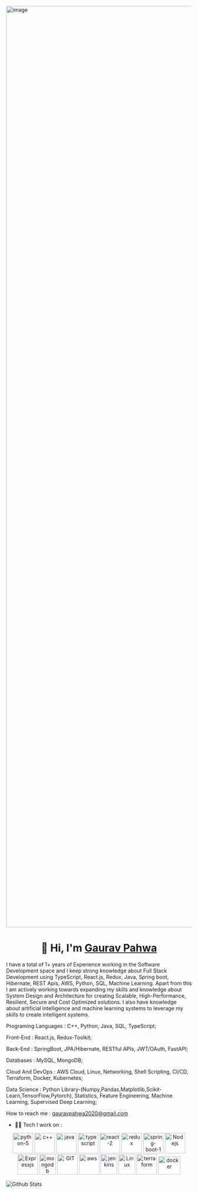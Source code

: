<img width="2194" height="2500" alt="image" src="https://github.com/user-attachments/assets/d62f7221-ef7e-4063-bcdd-e5ef060aca61" /><h1 align="center">👋 Hi, I'm <a href="https://www.linkedin.com/in/gaurav-pahwa-2a563a1ba/" target="_blank"> Gaurav Pahwa </a></h1>

I have a total of 1+ years of Experience working in the Software Development space and I keep strong knowledge about Full Stack Development using TypeScript, React.js, Redux, Java, Spring boot, Hibernate, REST Apis, AWS, Python, SQL, Machine Learning.
Apart from this I am actively working towards expanding my skills and knowledge about System Design and Architecture for creating Scalable, High-Performance, Resilient, Secure and Cost Optimized solutions.
I also have knowledge about artificial intelligence and machine learning systems to leverage my skills to create intelligent systems.

Programing Languages : C++, Python, Java, SQL, TypeScript;

Front-End : React.js, Redux-Toolkit;

Back-End : SpringBoot, JPA/Hibernate, RESTful APIs, JWT/OAuth, FastAPI;

Databases : MySQL, MongoDB;

Cloud And DevOps : AWS Cloud, Linux, Networking, Shell Scripting, CI/CD, Terraform, Docker, Kubernetes;

Data Science : Python Library-(Numpy,Pandas,Matplotlib,Scikit-Learn,TensorFlow,Pytorch), Statistics, Feature Engineering, Machine Learning, Supervised Deep Learning;

How to reach me : gauravpahwa2020@gmail.com

- 🧑‍💻 Tech I work on :
<p align="center">
      <img src="https://cdn.worldvectorlogo.com/logos/python-5.svg" alt="python-5" width="55" height="55"/>
      <img src="https://cdn.worldvectorlogo.com/logos/c.svg" alt="c++" width="55" height="55"/>
      <img src="https://cdn.worldvectorlogo.com/logos/java.svg" alt="java" width="55" height="55"/>
      <img src="https://cdn.worldvectorlogo.com/logos/typescript.svg" alt="typescript" width="55" height="55"/>
      <img src="https://cdn.worldvectorlogo.com/logos/react-2.svg" alt="react-2" width="55" height="55"/>
      <img src="https://cdn.worldvectorlogo.com/logos/redux.svg" alt="redux" width="55" height="55"/>
      <img src="https://cdn.worldvectorlogo.com/logos/spring-boot-1" alt="spring-boot-1" width="55" height="55"/>
      <img src="https://www.vectorlogo.zone/logos/nodejs/nodejs-icon.svg" alt="Nodejs" width="55" height="55"/>
      <img src="https://www.vectorlogo.zone/logos/expressjs/expressjs-icon.svg" alt="Expressjs" width="55" height="55"/>
      <img src="https://www.vectorlogo.zone/logos/mongodb/mongodb-icon.svg" alt="mongodb" width="45" height="55"/>
      <img src="https://www.vectorlogo.zone/logos/git-scm/git-scm-icon.svg" alt="GIT" width="55" height="55"/> 
      <img src="https://cdn.worldvectorlogo.com/logos/aws-2.svg" alt="aws" width="55" height="55"/>
      <img src="https://www.vectorlogo.zone/logos/jenkins/jenkins-icon.svg" alt="jenkins" width="45" height="55"/>
      <img src="https://www.vectorlogo.zone/logos/linux/linux-icon.svg" alt="Linux" width="45" height="55"/>
      <img src="https://cdn.worldvectorlogo.com/logos/terraform-enterprise.svg" alt="terraform" width="55" height="55"/>
      <img src="https://www.vectorlogo.zone/logos/docker/docker-official.svg" alt="docker" width="60" height="50"/> 
</p>

![Github Stats](https://github-readme-streak-stats.herokuapp.com/?user=GauravPahwa2021)



